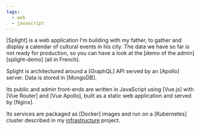 ```yaml
---
tags:
  - web
  - javascript
---
```

[Splight] is a web application I'm building with my father, to gather and display a calendar of cultural events in his city.
The data we have so far is not ready for production, so you can have a look at the [demo of the admin][splight-demo] (all in French).

Splight is architectured around a [GraphQL] API served by an [Apollo] server.
Data is stored in [MongoDB].

Its public and admin front-ends are written in JavaScript using [Vue.js] with [Vue Router] and [Vue Apollo],
built as a static web application and served by [Nginx].

Its services are packaged as [Docker] images and run on a [Kubernetes] cluster described in my [infrastructure](#infrastructure) project.
